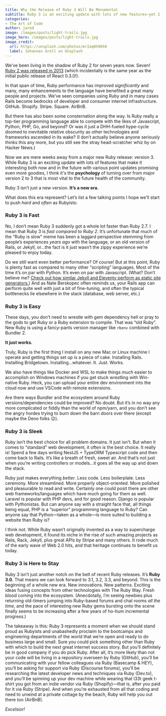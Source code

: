 ```yaml
---
title: Why the Release of Ruby 3 Will Be Monumental
subtitle: Ruby 3 is an exciting update with lots of new features—yet I think it’s the psychology of turning over from major version 2 to 3 that is most vital to the future health of the Ruby community.
categories:
- The Art of Code
author: jared
image: /images/posts/light-trails.jpg
image_hero: /images/posts/light-trails.jpg
image_credit:
  url: https://unsplash.com/photos/mrIaqKh9050
  label: Johannes Groll on Unsplash
---
```


We’ve been living in the shadow of Ruby 2 for seven years now. Seven! [Ruby 2 was released in 2013](https://www.ruby-lang.org/en/news/2013/02/24/ruby-2-0-0-p0-is-released/) (which incidentally is the same year as the initial public release of React 0.3.0!).

In that span of time, Ruby performance has improved _significantly_ and many, many enhancements to the language have benefited a great many people and projects. We’ve seen companies using Ruby and in many cases Rails become bedrocks of developer and consumer internet infrastructure. GitHub. Shopify. Stripe. Square. AirBnB.

But there has also been some consternation along the way. Is Ruby really a top-tier programming language able to compete with the likes of Javascript, Python, PHP, Go, and beyond? Or was it just a DHH-fueled hype-cycle doomed to inevitable relative obscurity as other technologies and frameworks ascended in its wake? (I don’t actually believe anyone seriously thinks this any more, but you still see the stray head-scratcher whiz by on Hacker News.)

Now we are mere weeks away from a major new Ruby release: version 3. While Ruby 3 is an exciting update with lots of features that make it interesting both now and in the future with various point updates promising even more goodies, I think it's the **psychology** of turning over from major version 2 to 3 that is most vital to the future health of the community.

Ruby 3 isn’t just a new version. **It’s a new era.**

What does this era represent? Let’s list a few talking points I hope we’ll start to push _hard_ and _often_ as Rubyists:

### Ruby 3 is Fast

No, I don’t mean Ruby 3 suddenly got a whole lot faster than Ruby 2.7. I mean that Ruby 3 is _fast compared to Ruby 2_. It’s unfortunate that much of the “Ruby is slow” meme has been a laggard perspective stemming from people’s experiences _years ago_ with the language, or an old version of Rails, or Jekyll, or…the fact is it just wasn’t the zippy experience we’re pleased to enjoy today.

Do we still want even better performance? Of course! But at this point, Ruby is plenty fast as compared to many other “scripting” languages. Most of the time it’s on par with Python. It’s even on par with Javascript. (What? Don’t believe me? [Check out how similar Jekyll and Eleventy perform as static site generators.](https://css-tricks.com/comparing-static-site-generator-build-times/)) And as Nate Berskopec often reminds us, your Rails app can perform quite well with just a bit of fine-tuning, and often the typical bottlenecks lie elsewhere in the stack (database, web server, etc.)

### Ruby 3 is Easy

These days, you don’t need to wrestle with gem dependency hell or pray to the gods to get Ruby or a Ruby extension to compile. That was “old Ruby”. New Ruby is using a fancy-pants version manager like `rbenv` combined with Bundler 2.

**It just works.**

Truly, Ruby is the first thing I install on any new Mac or Linux machine I operate and getting things set up is a piece of cake. Installing Rails. Installing Bridgetown. Installing…whatever. It. Just. Works.

We also have things like Docker and WSL to make things _much_ easier to accomplish on Windows machines if you get stuck wrestling with Win-native Ruby. Heck, you can upload your entire dev environment into the cloud now and use VSCode with remote extensions.

Are there ways Bundler and the ecosystem around Ruby versions/dependencies could be improved? No doubt. But it’s in no way any more complicated or fiddly than the world of npm/yarn, and you don’t see the angry hordes trying to burn down the barn doors over there (except maybe the Deno folks 😉).

### Ruby 3 is Sleek

Ruby isn’t the best choice for all problem domains. It just isn’t. But when it comes to “standard” web development, it often _is_ the best choice. It really is! Spend a few days writing NestJS + TypeORM Typescript code and then come back to Rails. It’s like a breath of fresh, sweet air. And that’s not just when you’re writing controllers or models…it goes all the way up and down the stack.

Ruby just makes everything _better_. Less code. Less boilerplate. Less ceremony. More streamlined. More properly object-oriented. More polished and pleasurable to read and write. Certainly one could posit there are other web frameworks/languages which have much going for them as well. Laravel is popular with PHP devs, and for good reason. Django is popular with Pythonistas. But can anyone say with a straight face that, all things being equal, PHP is a “superior” programming language to Ruby? Can anyone say that Python—taken as a whole—is more suited to building a website than Ruby is?

I think not. While Ruby wasn’t originally invented as a way to supercharge web development, it found its niche in the rise of such amazing projects as Rails, Rack, Jekyll, plus great APIs by Stripe and many others. It rode much of the early wave of Web 2.0 hits, and that heritage continues to benefit us today.

### Ruby 3 is Here to Stay

Ruby 3 isn’t just another notch on the belt of recent Ruby releases. It’s **Ruby 3.0**. That means we can look forward to 3.1, 3.2, 3.3, and beyond. This is the beginning of a whole new era. New innovations. New patterns. Exciting ideas fusing concepts from other technologies with The Ruby Way. Fresh blood coming into the ecosystem. (Anecdotally, I’m seeing newbies plus returning old-timers jumping into Ruby-based forums and chat rooms _all the time_, and the pace of interesting new Ruby gems bursting onto the scene finally seems to be increasing after a few years of ho-hum incremental progress.)

The takeaway is this: Ruby 3 represents a moment when we should stand proud as Rubyists and unabashedly proclaim to the bootcamps and engineering departments of the world that we’re open and ready to do business large and small. Sure you could pick something other than Ruby with which to build the next great internet success story. But you’ll definitely be in good company if you do pick Ruby. After all, it’s more likely than not your code will be living in a repository overseen by Ruby (GitHub), you’ll be communicating with your fellow colleagues via Ruby (Basecamp & HEY), you’ll be asking for support via Ruby (Discourse forums), you’ll be researching the latest developer news and techniques via Ruby (Dev.to), and you’ll be spinning up your dev machine while wearing that l33t geek t-shirt you got from an indie vendor via Ruby (Shopify)—that is, after you paid for it via Ruby (Stripe). And when you’re exhausted from all that coding and need to unwind at a private cottage by the beach, Ruby will help you out there too (AirBnB).

_Excelsior!_